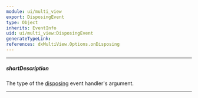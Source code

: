 ```yaml
---
module: ui/multi_view
export: DisposingEvent
type: Object
inherits: EventInfo
uid: ui/multi_view:DisposingEvent
generateTypeLink: 
references: dxMultiView.Options.onDisposing
---
```

---
##### shortDescription
The type of the [disposing]({basewidgetpath}/Events/#disposing) event handler's argument.

---
<!-- Description goes here -->